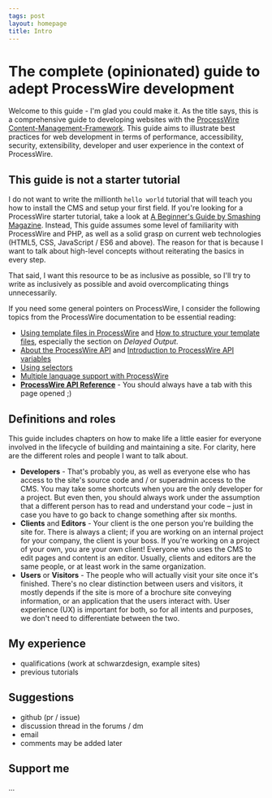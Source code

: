```yaml
---
tags: post
layout: homepage
title: Intro
---
```


# The complete (opinionated) guide to adept ProcessWire development

Welcome to this guide - I'm glad you could make it. As the title says, this is a comprehensive guide to developing websites with the [ProcessWire Content-Management-Framework](https://processwire.com/). This guide aims to illustrate best practices for web development in terms of performance, accessibility, security, extensibility, developer and user experience in the context of ProcessWire.

## This guide is not a starter tutorial

I do not want to write the millionth `hello world` tutorial that will teach you how to install the CMS and setup your first field. If you're looking for a ProcessWire starter tutorial, take a look at [A Beginner's Guide by Smashing Magazine](https://www.smashingmagazine.com/2016/07/the-aesthetic-of-non-opinionated-content-management-a-beginners-guide-to-processwire/). Instead, This guide assumes some level of familiarity with ProcessWire and PHP, as well as a solid grasp on current web technologies (HTML5, CSS, JavaScript / ES6 and above). The reason for that is because I want to talk about high-level concepts without reiterating the basics in every step.

That said, I want this resource to be as inclusive as possible, so I'll try to write as inclusively as possible and avoid overcomplicating things unnecessarily.

If you need some general pointers on ProcessWire, I consider the following topics from the ProcessWire documentation to be essential reading:

- [Using template files in ProcessWire](https://processwire.com/docs/start/templates/) and [How to structure your template files](https://processwire.com/docs/tutorials/how-to-structure-your-template-files/), especially the section on _Delayed Output_.
- [About the ProcessWire API](https://processwire.com/docs/start/api/) and [Introduction to ProcessWire API variables](https://processwire.com/docs/start/variables/)
- [Using selectors](https://processwire.com/docs/selectors/)
- [Multiple language support with ProcessWire](https://processwire.com/docs/multi-language-support/)
- **[ProcessWire API Reference](https://processwire.com/api/ref/)** - You should always have a tab with this page opened ;)

## Definitions and roles

This guide includes chapters on how to make life a little easier for everyone involved in the lifecycle of building and maintaining a site. For clarity, here are the different roles and people I want to talk about.

- **Developers** - That's probably you, as well as everyone else who has access to the site's source code and / or superadmin access to the CMS. You may take some shortcuts when you are the only developer for a project. But even then, you should always work under the assumption that a different person has to read and understand your code – just in case you have to go back to change something after six months.
- **Clients** and **Editors** - Your client is the one person you're building the site for. There is always a client; if you are working on an internal project for your company, the client is your boss. If you're working on a project of your own, you are your own client! Everyone who uses the CMS to edit pages and content is an editor. Usually, clients and editors are the same people, or at least work in the same organization.
- **Users** or **Visitors** - The people who will actually visit your site once it's finished. There's no clear distinction between users and visitors, it mostly depends if the site is more of a brochure site conveying information, or an application that the users interact with. User experience (UX) is important for both, so for all intents and purposes, we don't need to differentiate between the two.

## My experience

- qualifications (work at schwarzdesign, example sites)
- previous tutorials

## Suggestions

- github (pr / issue)
- discussion thread in the forums / dm
- email
- comments may be added later

## Support me

...
